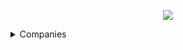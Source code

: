 <p align="center"><a href="https://www.dailycodingproblem.com/"><img src="https://github.com/oleg-cherednik/DailyCodingProblem/blob/master/dcp.jpg"></a></p>

<details>
  <summary>Companies</summary>
  
 <details>
  <summary>Affirm</summary>

  * [#193](%23100%20-%20%23199/%23193%20-%20Affirm) **- not solved**
</details>

<details>
  <summary>Airbnb</summary>

  * [#9](%23000%20-%20%23099/%23009%20-%20Airbnb)
  * [#92](%23000%20-%20%23099/%23092%20-%20Airbnb)
  * [#167](%23100%20-%20%23199/%23167%20-%20Airbnb)
  * [#177](%23100%20-%20%23199/%23177%20-%20Airbnb)
</details>

<details>
  <summary>Alibaba</summary>

  * [#101](%23100%20-%20%23199/%23101%20-%20Alibaba)
</details>

<details>
  <summary>Amazon</summary>

  * [#12](%23000%20-%20%23099/%23012%20-%20Amazon)
  * [#13](%23000%20-%20%23099/%23013%20-%20Amazon)
  * [#29](%23000%20-%20%23099/%23029%20-%20Amazon)
  * [#43](%23000%20-%20%23099/%23043%20-%20Amazon)
  * [#46](%23000%20-%20%23099/%23046%20-%20Amazon)
  * [#49](%23000%20-%20%23099/%23049%20-%20Amazon)
  * [#57](%23000%20-%20%23099/%23057%20-%20Amazon)
  * [#58](%23000%20-%20%23099/%23058%20-%20Amazon)
  * [#65](%23000%20-%20%23099/%23065%20-%20Amazon)
  * [#84](%23000%20-%20%23099/%23084%20-%20Amazon)
  * [#133](%23100%20-%20%23199/%23133%20-%20Amazon)
  * [#137](%23100%20-%20%23199/%23137%20-%20Amazon)
  * [#143](%23100%20-%20%23199/%23143%20-%20Amazon)
  * [#154](%23100%20-%20%23199/%23154%20-%20Amazon)
  * [#157](%23100%20-%20%23199/%23157%20-%20Amazon)
  * [#171](%23100%20-%20%23199/%23171%20-%20Amazon)
  * [#184](%23100%20-%20%23199/%23184%20-%20Amazon)
  * [#197](%23100%20-%20%23199/%23197%20-%20Amazon)
  * [#204](%23200%20-%20%23299/%23204%20-%20Amazon) **- not solved**
  * [#237](%23200%20-%20%23299/%23237%20-%20Amazon)
</details>

<details>
  <summary>Apple</summary>
  
  * [#10](%23000%20-%20%23099/%23010%20-%20Apple)
  * [#53](%23000%20-%20%23099/%23053%20-%20Apple)
  * [#74](%23000%20-%20%23099/%23074%20-%20Apple) **- not solved**
  * [#93](%23000%20-%20%23099/%23093%20-%20Apple) **- not solved**
  * [#135](%23100%20-%20%23199/%23135%20-%20Apple)
  * [#148](%23100%20-%20%23199/%23148%20-%20Apple)
  * [#196](%23100%20-%20%23199/%23196%20-%20Apple)
  * [#233](%23200%20-%20%23299/%23233%20-%20Apple)
</details>

<details>
  <summary>Bloomberg</summary>
  
  * [#176](%23100%20-%20%23199/%23176%20-%20Bloomberg)
</details>

<details>
  <summary>BufferBox</summary>
  
  * [#146](%23100%20-%20%23199/%23146%20-%20BufferBox)
</details>

<details>
  <summary>Cisco</summary>
  
  * [#109](%23100%20-%20%23199/%23109%20-%20Cisco)
</details>

<details>
  <summary>Context Logic</summary>

  * [#88](%23000%20-%20%23099/%23088%20-%20Context%20Logic) **- not solved**
</details>

<details>
  <summary>Coursera</summary>
  
  * [#98](%23000%20-%20%23099/%23098%20-%20Coursera)
</details>

<details>
  <summary>Dropbox</summary>
  
  * [#36](%23000%20-%20%23099/%23036%20-%20Dropbox) **- not solved**
  * [#39](%23000%20-%20%23099/%23039%20-%20Dropbox) **- not solved**
  * [#54](%23000%20-%20%23099/%23054%20-%20Dropbox) **- not solved**
  * [#91](%23000%20-%20%23099/%23091%20-%20Dropbox) **- not solved**
  * [#172](%23100%20-%20%23199/%23172%20-%20Dropbox) **- not solved**
  * [#246](%23200%20-%20%23299/%23246%20-%20Dropbox)
</details>

<details>
  <summary>Facebook</summary>

  * [#7](%23000%20-%20%23099/%23007%20-%20Facebook)
  * [#15](%23000%20-%20%23099/%23015%20-%20Facebook)
  * [#19](%23000%20-%20%23099/%23019%20-%20Facebook)
  * [#25](%23000%20-%20%23099/%23025%20-%20Facebook)
  * [#27](%23000%20-%20%23099/%23027%20-%20Facebook)
  * [#30](%23000%20-%20%23099/%23030%20-%20Facebook) **- not solved**
  * [#31](%23000%20-%20%23099/%23041%20-%20Facebook) **- not solved**
  * [#47](%23000%20-%20%23099/%23047%20-%20Facebook)
  * [#51](%23000%20-%20%23099/%23051%20-%20Facebook) **- not solved**
  * [#60](%23000%20-%20%23099/%23060%20-%20Facebook) **- not solved**
  * [#62](%23000%20-%20%23099/%23062%20-%20Facebook)
  * [#69](%23000%20-%20%23099/%23069%20-%20Facebook)
  * [#85](%23000%20-%20%23099/%23085%20-%20Facebook)
  * [#105](%23100%20-%20%23199/%23105%20-%20Facebook) **- not solved**
  * [#110](%23100%20-%20%23199/%23110%20-%20Facebook)
  * [#114](%23100%20-%20%23199/%23114%20-%20Facebook) **- not solved**
  * [#117](%23100%20-%20%23199/%23117%20-%20Facebook)
  * [#126](%23100%20-%20%23199/%23126%20-%20Facebook)
  * [#130](%23100%20-%20%23199/%23130%20-%20Facebook)
  * [#134](%23100%20-%20%23199/%23134%20-%20Facebook)
  * [#140](%23100%20-%20%23199/%23140%20-%20Facebook) **- not solved**
  * [#156](%23100%20-%20%23199/%23156%20-%20Facebook)
  * [#161](%23100%20-%20%23199/%23161%20-%20Facebook)
  * [#168](%23100%20-%20%23199/%23168%20-%20Facebook)
  * [#170](%23100%20-%20%23199/%23170%20-%20Facebook)
  * [#182](%23100%20-%20%23199/%23182%20-%20Facebook)
  * [#190](%23100%20-%20%23199/%23190%20-%20Facebook)
  * [#194](%23100%20-%20%23199/%23194%20-%20Facebook) **- not solved**
  * [#199](%23100%20-%20%23199/%23199%20-%20Facebook)
</details>

<details>
  <summary>Goldman Sachs</summary>
  
  * [#149](%23100%20-%20%23199/%23149%20-%20Goldman%20Sachs)
</details>

<details>
  <summary>Google</summary>

  * [#1](%23000%20-%20%23099/%23001%20-%20Google)
  * [#3](%23000%20-%20%23099/%23003%20-%20Google)
  * [#6](%23000%20-%20%23099/%23006%20-%20Google)
  * [#8](%23000%20-%20%23099/%23008%20-%20Google)
  * [#14](%23000%20-%20%23099/%23014%20-%20Google)
  * [#17](%23000%20-%20%23099/%23017%20-%20Google)
  * [#18](%23000%20-%20%23099/%23018%20-%20Google)
  * [#20](%23000%20-%20%23099/%23020%20-%20Google)
  * [#23](%23000%20-%20%23099/%23023%20-%20Google)
  * [#24](%23000%20-%20%23099/%23024%20-%20Google)
  * [#26](%23000%20-%20%23099/%23026%20-%20Google)
  * [#31](%23000%20-%20%23099/%23031%20-%20Google)
  * [#35](%23000%20-%20%23099/%23035%20-%20Google)
  * [#37](%23000%20-%20%23099/%23037%20-%20Google)
  * [#40](%23000%20-%20%23099/%23040%20-%20Google) **- not solved**
  * [#42](%23000%20-%20%23099/%23042%20-%20Google)
  * [#44](%23000%20-%20%23099/%23044%20-%20Google) **- not solved**
  * [#48](%23000%20-%20%23099/%23048%20-%20Google) **- not solved**
  * [#52](%23000%20-%20%23099/%23052%20-%20Google)
  * [#56](%23000%20-%20%23099/%23056%20-%20Google) **- not solved**
  * [#59](%23000%20-%20%23099/%23059%20-%20Google) **- not solved**
  * [#61](%23000%20-%20%23099/%23061%20-%20Google) **- not solved**
  * [#64](%23000%20-%20%23099/%23064%20-%20Google) **- not solved**
  * [#67](%23000%20-%20%23099/%23067%20-%20Google)
  * [#68](%23000%20-%20%23099/%23068%20-%20Google) **- not solved**
  * [#72](%23000%20-%20%23099/%23072%20-%20Google) **- not solved**
  * [#73](%23000%20-%20%23099/%23073%20-%20Google)
  * [#76](%23000%20-%20%23099/%23076%20-%20Google) **- not solved**
  * [#78](%23000%20-%20%23099/%23078%20-%20Google)
  * [#80](%23000%20-%20%23099/%23080%20-%20Google)
  * [#83](%23000%20-%20%23099/%23083%20-%20Google)
  * [#86](%23000%20-%20%23099/%23086%20-%20Google)
  * [#90](%23000%20-%20%23099/%23090%20-%20Google) **- not solved**
  * [#94](%23000%20-%20%23099/%23094%20-%20Google) **- not solved**
  * [#100](%23100%20-%20%23199/%23100%20-%20Google)
  * [#104](%23100%20-%20%23199/%23104%20-%20Google)
  * [#108](%23100%20-%20%23199/%23108%20-%20Google)
  * [#111](%23100%20-%20%23199/%23111%20-%20Google)
  * [#113](%23100%20-%20%23199/%23113%20-%20Google)
  * [#115](%23100%20-%20%23199/%23115%20-%20Google)
  * [#118](%23100%20-%20%23199/%23118%20-%20Google)
  * [#119](%23100%20-%20%23199/%23119%20-%20Google)
  * [#121](%23100%20-%20%23199/%23121%20-%20Google) **- not solved**
  * [#125](%23100%20-%20%23199/%23125%20-%20Google)
  * [#136](%23100%20-%20%23199/%23136%20-%20Google)
  * [#138](%23100%20-%20%23199/%23138%20-%20Google)
  * [#139](%23100%20-%20%23199/%23139%20-%20Google)
  * [#142](%23100%20-%20%23199/%23142%20-%20Google)
  * [#144](%23100%20-%20%23199/%23144%20-%20Google)
  * [#145](%23100%20-%20%23199/%23145%20-%20Google)
  * [#159](%23100%20-%20%23199/%23159%20-%20Google)
  * [#164](%23100%20-%20%23199/%23164%20-%20Google)
  * [#165](%23100%20-%20%23199/%23165%20-%20Google)
  * [#169](%23100%20-%20%23199/%23169%20-%20Google) **- not solved**
  * [#175](%23100%20-%20%23199/%23175%20-%20Google) **- not solved**
  * [#179](%23100%20-%20%23199/%23179%20-%20Google) **- not solved**
  * [#180](%23100%20-%20%23199/%23180%20-%20Google)
  * [#181](%23100%20-%20%23199/%23181%20-%20Google)
  * [#185](%23100%20-%20%23199/%23185%20-%20Google) **- not solved**
  * [#187](%23100%20-%20%23199/%23187%20-%20Google) **- not solved**
  * [#188](%23100%20-%20%23199/%23188%20-%20Google) **- not solved**
  * [#189](%23100%20-%20%23199/%23189%20-%20Google)
  * [#192](%23100%20-%20%23199/%23192%20-%20Google)
  * [#195](%23100%20-%20%23199/%23195%20-%20Google)
  * [#198](%23100%20-%20%23199/%23198%20-%20Google)
  * [#201](%23200%20-%20%23299/%23201%20-%20Google)
  * [#232](%23200%20-%20%23299/%23232%20-%20Google)
</details>

<details>
  <summary>IBM</summary>

  * [#231](%23200%20-%20%23299/%23231%20-%20IBM)
</details>

<details>
  <summary>Jane Street</summary>

  * [#5](%23000%20-%20%23099/%23005%20-%20Jane%20Street)
  * [#32](%23000%20-%20%23099/%23032%20-%20Jane%20Street) **- not solved**
  * [#116](%23100%20-%20%23199/%23116%20-%20Jane%20Street)
  * [#163](%23100%20-%20%23199/%23163%20-%20Jane%20Street)
</details>

<details>
  <summary>LinkedIn</summary>

  * [#89](%23000%20-%20%23099/%23089%20-%20LinkedIn)
  * [#123](%23100%20-%20%23199/%23123%20-%20LinkedIn)
  * [#150](%23100%20-%20%23199/%23150%20-%20LinkedIn)
</details>

<details>
  <summary>Lyft</summary>

  * [#102](%23100%20-%20%23199/%23102%20-%20Lyft)
</details>

<details>
  <summary>Microsoft</summary>

  * [#22](%23000%20-%20%23099/%23022%20-%20Microsoft)
  * [#33](%23000%20-%20%23099/%23033%20-%20Microsoft) **- not solved**
  * [#38](%23000%20-%20%23099/%23038%20-%20Microsoft) **- not solved**
  * [#50](%23000%20-%20%23099/%23050%20-%20Microsoft)
  * [#55](%23000%20-%20%23099/%23055%20-%20Microsoft)
  * [#63](%23000%20-%20%23099/%23063%20-%20Microsoft)
  * [#70](%23000%20-%20%23099/%23070%20-%20Microsoft) **- not solved**
  * [#75](%23000%20-%20%23099/%23075%20-%20Microsoft)
  * [#82](%23000%20-%20%23099/%23082%20-%20Microsoft) **- not solved**
  * [#96](%23000%20-%20%23099/%23096%20-%20Microsoft)
  * [#99](%23000%20-%20%23099/%23099%20-%20Microsoft)
  * [#107](%23100%20-%20%23199/%23107%20-%20Microsoft)
  * [#120](%23100%20-%20%23199/%23120%20-%20Microsoft)
  * [#124](%23100%20-%20%23199/%23124%20-%20Microsoft) **- not solved**
  * [#127](%23100%20-%20%23199/%23127%20-%20Microsoft)
  * [#141](%23100%20-%20%23199/%23141%20-%20Microsoft) **- not solved**
  * [#174](%23100%20-%20%23199/%23174%20-%20Microsoft) **- not solved**
  * [#186](%23100%20-%20%23199/%23186%20-%20Microsoft) **- not solved**
  * [#200](%23200%20-%20%23299/%23200%20-%20Microsoft)
</details>

<details>
  <summary>MongoDB</summary>

  * [#155](%23100%20-%20%23199/%23155%20-%20MongoDB)
</details>

<details>
  <summary>Palantir</summary>

  * [#28](%23000%20-%20%23099/%23028%20-%20Palantir)
  * [#95](%23000%20-%20%23099/%23095%20-%20Palantir)
  * [#202](%23200%20-%20%23299/%23202%20-%20Palantir)
  * [#241](%23200%20-%20%23299/%23241%20-%20Palantir)
</details>

<details>
  <summary>Pinterest</summary>

  * [#106](%23100%20-%20%23199/%23106%20-%20Pinterest)
</details>

<details>
  <summary>Quora</summary>

  * [#34](%23000%20-%20%23099/%23034%20-%20Quora) **- not solved**
</details>

<details>
  <summary>Riot Games</summary>

  * [#132](%23100%20-%20%23199/%23132%20-%20Riot%20Games)
</details>

<details>
  <summary>Slack</summary>

  * [#158](%23100%20-%20%23199/%23158%20-%20Slack)
</details>

<details>
  <summary>Snapchat</summary>

  * [#21](%23000%20-%20%23099/%23021%20-%20Snapchat)
  * [#77](%23000%20-%20%23099/%23077%20-%20Snapchat)
  * [#131](%23100%20-%20%23199/%23131%20-%20Snapchat)
</details>

<details>
  <summary>Square</summary>

  * [#66](%23000%20-%20%23099/%23066%20-%20Square) **- not solved**
  * [#103](%23100%20-%20%23199/%23103%20-%20Square)
  * [#162](%23100%20-%20%23199/%23162%20-%20Square)
  * [#244](%23200%20-%20%23299/%23244%20-%20Square)
</details>

<details>
  <summary>Stripe</summary>

  * [#4](%23004%20-%20Stripe)
  * [#97](%23000%20-%20%23099/%23097%20-%20Stripe)
  * [#173](%23100%20-%20%23199/%23173%20-%20Stripe)
  * [#191](%23100%20-%20%23199/%23191%20-%20Stripe)
</details>

<details>
  <summary>Triplebyte</summary>

  * [#152](%23100%20-%20%23199/%23152%20-%20Triplebyte) **- not solved**
</details>

<details>
  <summary>Twitch</summary>

  * [#183](%23100%20-%20%23199/%23183%20-%20Twitch) **- not solved**
</details>

<details>
  <summary>Twitter</summary>

  * [#11](%23000%20-%20%23099/%23011%20-%20Twitter)
  * [#16](%23000%20-%20%23099/%23016%20-%20Twitter)
  * [#112](%23100%20-%20%23199/%23112%20-%20Twitter)
</details>

<details>
  <summary>Two Sigma</summary>

  * [#45](%23000%20-%20%23099/%23045%20-%20Two%20Sigma) **- not solved**
  * [#71](%23000%20-%20%23099/%23071%20-%20Two%20Sigma) **- not solved** 
  * [#178](%23100%20-%20%23199/%23178%20-%20Two%20Sigma) **- not solved** 
</details>

<details>
  <summary>Uber</summary>

  * [#2](%23000%20-%20%23099/%23002%20-%20Uber)
  * [#87](%23000%20-%20%23099/%23087%20-%20Uber) **- not solved**
  * [#160](%23100%20-%20%23199/%23160%20-%20Uber)
  * [#166](%23100%20-%20%23199/%23166%20-%20Uber)
  * [#203](%23200%20-%20%23299/%23203%20-%20Uber)
</details>

<details>
  <summary>Yelp</summary>

  * [#81](%23000%20-%20%23099/%23081%20-%20Yelp)
</details>

<details>
  <summary>Zillow</summary>

  * [#122](%23100%20-%20%23199/%23122%20-%20Zillow)
</details>

<details>
  <summary>Others</summary>

  * [#128](%23100%20-%20%23199/%23128) **- not solved**
  * [#129](%23100%20-%20%23199/%23129)
  * [#147](%23100%20-%20%23199/%23147)
  * [#151](%23100%20-%20%23199/%23151)
  * [#153](%23100%20-%20%23199/%23153)
</details>

</details>
